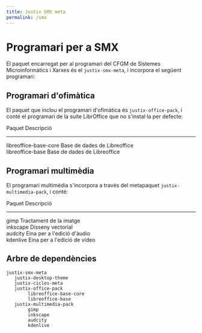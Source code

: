 ```yaml
---
title: Justix SMX meta
permalink: /smx
---
```


# Programari per a SMX

El paquet encarregat per al programari del CFGM de Sistemes Microinformàtics i Xarxes és el `justix-smx-meta`, i incorpora el següent programari:

## Programari d'ofimàtica

El paquet que inclou el programari d'ofimàtica és `justix-office-pack`, i conté el programari de la suite LibrOffice que no s'instal·la per defecte: 

  Paquet   Descripció  
 -------- ------------ 
 libreoffice-base-core   Base de dades de Libreoffice  
  libreoffice-base   Base de dades de Libreoffice  

## Programari multimèdia

El programari multimèdia s'incorpora a través del metapaquet `justix-multimedia-pack`, i conté:

  Paquet   Descripció  
 -------- ------------ 
  gimp    Tractament de la imatge  
  inkscape   Disseny vectorial  
  audcity   Eina per a l'edició d'àudio  
  kdenlive   Eina per a l'edició de vídeo  

## Arbre de dependències

```
justix-smx-meta
   justix-desktop-theme
   justix-cicles-meta
   justix-office-pack
        libreoffice-base-core
        libreoffice-base
   justix-multimedia-pack
        gimp
        inkscape
        audcity
        kdenlive
```




